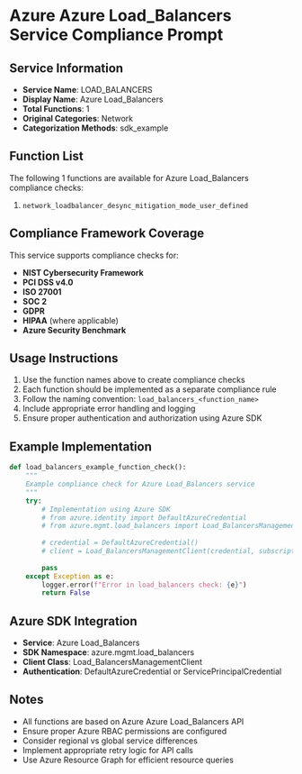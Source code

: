 # Azure Azure Load_Balancers Service Compliance Prompt

## Service Information
- **Service Name**: LOAD_BALANCERS
- **Display Name**: Azure Load_Balancers
- **Total Functions**: 1
- **Original Categories**: Network
- **Categorization Methods**: sdk_example

## Function List
The following 1 functions are available for Azure Load_Balancers compliance checks:

1. `network_loadbalancer_desync_mitigation_mode_user_defined`


## Compliance Framework Coverage
This service supports compliance checks for:
- **NIST Cybersecurity Framework**
- **PCI DSS v4.0**
- **ISO 27001**
- **SOC 2**
- **GDPR**
- **HIPAA** (where applicable)
- **Azure Security Benchmark**

## Usage Instructions
1. Use the function names above to create compliance checks
2. Each function should be implemented as a separate compliance rule
3. Follow the naming convention: `load_balancers_<function_name>`
4. Include appropriate error handling and logging
5. Ensure proper authentication and authorization using Azure SDK

## Example Implementation
```python
def load_balancers_example_function_check():
    """
    Example compliance check for Azure Load_Balancers service
    """
    try:
        # Implementation using Azure SDK
        # from azure.identity import DefaultAzureCredential
        # from azure.mgmt.load_balancers import Load_BalancersManagementClient
        
        # credential = DefaultAzureCredential()
        # client = Load_BalancersManagementClient(credential, subscription_id)
        
        pass
    except Exception as e:
        logger.error(f"Error in load_balancers check: {e}")
        return False
```

## Azure SDK Integration
- **Service**: Azure Load_Balancers
- **SDK Namespace**: azure.mgmt.load_balancers
- **Client Class**: Load_BalancersManagementClient
- **Authentication**: DefaultAzureCredential or ServicePrincipalCredential

## Notes
- All functions are based on Azure Azure Load_Balancers API
- Ensure proper Azure RBAC permissions are configured
- Consider regional vs global service differences
- Implement appropriate retry logic for API calls
- Use Azure Resource Graph for efficient resource queries
